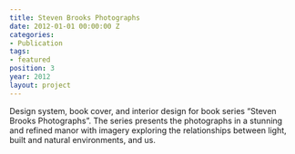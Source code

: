 ```yaml
---
title: Steven Brooks Photographs
date: 2012-01-01 00:00:00 Z
categories:
- Publication
tags:
- featured
position: 3
year: 2012
layout: project
---
```


Design system, book cover, and interior design for book series “Steven Brooks Photographs”. The series presents the photographs in a stunning and refined manor with imagery exploring the relationships between light, built and natural environments, and us.
